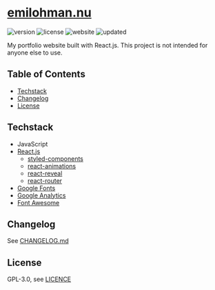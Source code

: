 # [emilohman.nu](http://emilohman.nu)
![version](https://img.shields.io/github/package-json/v/emil0hman/emilohman.nu)
![license](https://img.shields.io/github/license/emil0hman/emilohman.nu)
![website](https://img.shields.io/website/http/emilohman.nu?up_message=online)
![updated](https://img.shields.io/github/last-commit/emil0hman/emilohman.nu/master)

My portfolio website built with React.js. This project is not intended for anyone else to use.

## Table of Contents
- [Techstack](#techstack)
- [Changelog](#changelog)
- [License](#license)

## Techstack
- JavaScript
- [React.js](https://reactjs.org)
  - [styled-components](https://www.npmjs.com/package/styled-components)
  - [react-animations](https://www.npmjs.com/package/react-animations)
  - [react-reveal](https://www.react-reveal.com)
  - [react-router](https://github.com/ReactTraining/react-router)
- [Google Fonts](https://fonts.google.com)
- [Google Analytics](https://analytics.google.com)
- [Font Awesome](https://fontawesome.com)

## Changelog
See [CHANGELOG.md](CHANGELOG.md)

## License
GPL-3.0, see [LICENCE](LICENCE)